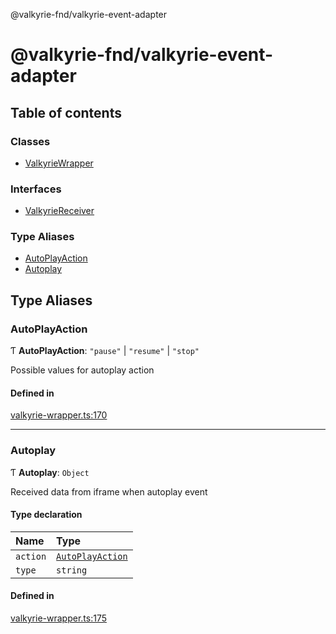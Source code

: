 @valkyrie-fnd/valkyrie-event-adapter

# @valkyrie-fnd/valkyrie-event-adapter

## Table of contents

### Classes

- [ValkyrieWrapper](classes/ValkyrieWrapper.md)

### Interfaces

- [ValkyrieReceiver](interfaces/ValkyrieReceiver.md)

### Type Aliases

- [AutoPlayAction](README.md#autoplayaction)
- [Autoplay](README.md#autoplay)

## Type Aliases

### AutoPlayAction

Ƭ **AutoPlayAction**: ``"pause"`` \| ``"resume"`` \| ``"stop"``

Possible values for autoplay action

#### Defined in

[valkyrie-wrapper.ts:170](https://github.com/valkyrie-fnd/valkyrie-event-adapter/blob/master/src/valkyrie-wrapper.ts#L170)

___

### Autoplay

Ƭ **Autoplay**: `Object`

Received data from iframe when autoplay event

#### Type declaration

| Name | Type |
| :------ | :------ |
| `action` | [`AutoPlayAction`](README.md#autoplayaction) |
| `type` | `string` |

#### Defined in

[valkyrie-wrapper.ts:175](https://github.com/valkyrie-fnd/valkyrie-event-adapter/blob/master/src/valkyrie-wrapper.ts#L175)

